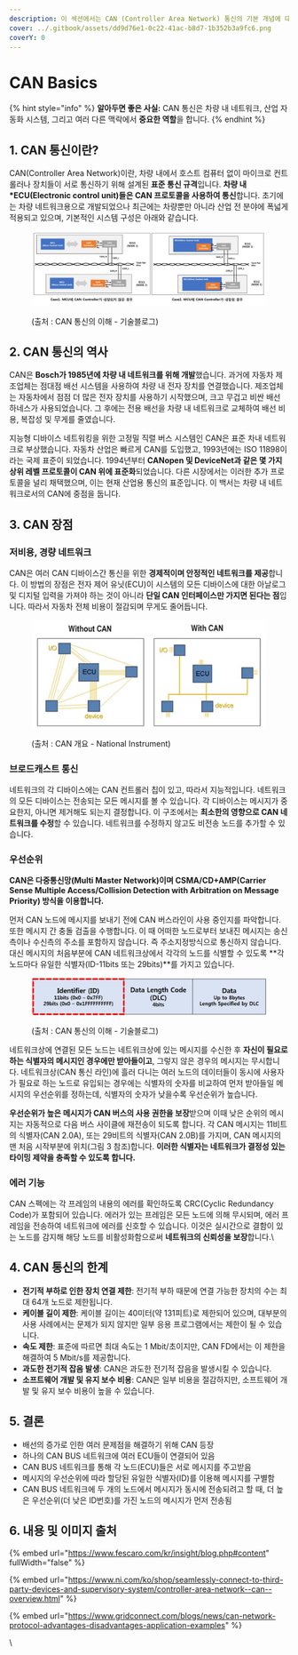 ```yaml
---
description: 이 섹션에서는 CAN (Controller Area Network) 통신의 기본 개념에 대해 다룹니다.
cover: ../.gitbook/assets/dd9d76e1-0c22-41ac-b8d7-1b352b3a9fc6.png
coverY: 0
---
```


# CAN Basics

{% hint style="info" %}
**알아두면 좋은 사실:** CAN 통신은 차량 내 네트워크, 산업 자동화 시스템, 그리고 여러 다른 맥락에서 **중요한 역할**을 합니다.
{% endhint %}

## 1. CAN 통신이란?

CAN(Controller Area Network)이란, 차량 내에서 호스트 컴퓨터 없이 마이크로 컨트롤러나 장치들이 서로 통신하기 위해 설계된 **표준 통신 규격**입니다. **차량 내 \*ECU(Electronic control unit)들은 CAN 프로토콜을 사용하여 통신**합니다. 초기에는 차량 네트워크용으로 개발되었으나 최근에는 차량뿐만 아니라 산업 전 분야에 폭넓게 적용되고 있으며, 기본적인 시스템 구성은 아래와 같습니다.

<figure><img src="../.gitbook/assets/16659723440 (1).jpg" alt=""><figcaption><p>(출처 : CAN 통신의 이해 - 기술블로그)</p></figcaption></figure>

## 2. CAN 통신의 역사

CAN은 **Bosch가 1985년에 차량 내 네트워크를 위해 개발**했습니다. 과거에 자동차 제조업체는 점대점 배선 시스템을 사용하여 차량 내 전자 장치를 연결했습니다. 제조업체는 자동차에서 점점 더 많은 전자 장치를 사용하기 시작했으며, 크고 무겁고 비싼 배선 하네스가 사용되었습니다. 그 후에는 전용 배선을 차량 내 네트워크로 교체하여 배선 비용, 복잡성 및 무게를 줄였습니다.&#x20;

지능형 디바이스 네트워킹을 위한 고정밀 직렬 버스 시스템인 CAN은 표준 차내 네트워크로 부상했습니다. 자동차 산업은 빠르게 CAN를 도입했고, 1993년에는 ISO 11898이라는 국제 표준이 되었습니다. 1994년부터 **CANopen 및 DeviceNet과 같은 몇 가지 상위 레벨 프로토콜이 CAN 위에 표준화**되었습니다. 다른 시장에서는 이러한 추가 프로토콜을 널리 채택했으며, 이는 현재 산업용 통신의 표준입니다. 이 백서는 차량 내 네트워크로서의 CAN에 중점을 둡니다.



## 3. CAN 장점

### 저비용, 경량 네트워크

CAN은 여러 CAN 디바이스간 통신을 위한 **경제적이며 안정적인 네트워크를 제공**합니다. 이 방법의 장점은 전자 제어 유닛(ECU)이 시스템의 모든 디바이스에 대한 아날로그 및 디지털 입력을 가져야 하는 것이 아니라 **단일 CAN 인터페이스만 가지면 된다는 점**입니다. 따라서 자동차 전체 비용이 절감되며 무게도 줄어듭니다.&#x20;

<figure><img src="../.gitbook/assets/bd378304156.jpeg" alt=""><figcaption><p>(출처 : CAN 개요 - National Instrument)</p></figcaption></figure>

### 브로드캐스트 통신

네트워크의 각 디바이스에는 CAN 컨트롤러 칩이 있고, 따라서 지능적입니다. 네트워크의 모든 디바이스는 전송되는 모든 메시지를 볼 수 있습니다. 각 디바이스는 메시지가 중요한지, 아니면 제거해도 되는지 결정합니다.  이 구조에서는 **최소한의 영향으로 CAN 네트워크를 수정**할 수 있습니다.  네트워크를 수정하지 않고도 비전송 노드를 추가할 수 있습니다.

### 우선순위

**CAN은 다중통신망(Multi Master Network)이며 CSMA/CD+AMP(Carrier Sense Multiple Access/Collision Detection with Arbitration on Message Priority) 방식을 이용합니다.**&#x20;

먼저 CAN 노드에 메시지를 보내기 전에 CAN 버스라인이 사용 중인지를 파악합니다. 또한 메시지 간 충돌 검출을 수행합니다. 이 때 어떠한 노드로부터 보내진 메시지는 송신측이나 수신측의 주소를 포함하지 않습니다. 즉 주소지정방식으로 통신하지 않습니다. 대신 메시지의 처음부분에 CAN 네트워크상에서 각각의 노드를 식별할 수 있도록 **각 노드마다 유일한 식별자(ID-11bits 또는 29bits)**를 가지고 있습니다.&#x20;

<figure><img src="../.gitbook/assets/16659723950.jpg" alt=""><figcaption><p>(출처 : CAN 통신의 이해 - 기술블로그)</p></figcaption></figure>

네트워크상에 연결된 모든 노드는 네트워크상에 있는 메시지를 수신한 후 **자신이 필요로 하는 식별자의 메시지인 경우에만 받아들이고**, 그렇지 않은 경우의 메시지는 무시합니다. 네트워크상(CAN 통신 라인)에 흘러 다니는 여러 노드의 데이터들이 동시에 사용자가 필요로 하는 노드로 유입되는 경우에는 식별자의 숫자를 비교하여 먼저 받아들일 메시지의 우선순위를 정하는데, 식별자의 숫자가 낮을수록 우선순위가 높습니다.&#x20;

**우선순위가 높은 메시지가 CAN 버스의 사용 권한을 보장**받으며 이때 낮은 순위의 메시지는 자동적으로 다음 버스 사이클에 재전송이 되도록 합니다. 각 CAN 메시지는 11비트의 식별자(CAN 2.0A), 또는 29비트의 식별자(CAN 2.0B)를 가지며, CAN 메시지의 맨 처음 시작부분에 위치(그림 3 참조)합니다. **이러한 식별자는 네트워크가 결정성 있는 타이밍 제약을 충족할 수 있도록 합니다.**



### 에러 기능

CAN 스펙에는 각 프레임의 내용의 에러를 확인하도록 CRC(Cyclic Redundancy Code)가 포함되어 있습니다.  에러가 있는 프레임은 모든 노드에 의해 무시되며, 에러 프레임을 전송하여 네트워크에 에러를 신호할 수 있습니다. 이것은 실시간으로 결함이 있는 노드를 감지해 해당 노드를 비활성화함으로써 **네트워크의 신뢰성을 보장**합니다.\


## 4. CAN 통신의 한계

* **전기적 부하로 인한 장치 연결 제한**: 전기적 부하 때문에 연결 가능한 장치의 수는 최대 64개 노드로 제한됩니다.
* **케이블 길이 제한**: 케이블 길이는 40미터(약 131피트)로 제한되어 있으며, 대부분의 사용 사례에서는 문제가 되지 않지만 일부 응용 프로그램에서는 제한이 될 수 있습니다.
* **속도 제한**: 표준에 따르면 최대 속도는 1 Mbit/초이지만, CAN FD에서는 이 제한을 해결하여 5 Mbit/s를 제공합니다.
* **과도한 전기적 잡음 발생**: CAN은 과도한 전기적 잡음을 발생시킬 수 있습니다.
* **소프트웨어 개발 및 유지 보수 비용**: CAN은 일부 비용을 절감하지만, 소프트웨어 개발 및 유지 보수 비용이 높을 수 있습니다.

##

## 5. 결론

* 배선의 증가로 인한 여러 문제점을 해결하기 위해 CAN 등장
* 하나의 CAN BUS 네트워크에 여러 ECU들이 연결되어 있음
* CAN BUS 네트워크를 통해 각 노드(ECU)들은 서로 메시지를 주고받음
* 메시지의 우선순위에 따라 할당된 유일한 식별자(ID)를 이용해 메시지를 구별함
* CAN BUS 네트워크에 두 개의 노드에서 메시지가 동시에 전송되려고 할 때, 더 높은 우선순위(더 낮은 ID번호)를 가진 노드의 메시지가 먼저 전송됨



## 6. 내용 및 이미지 출처

{% embed url="https://www.fescaro.com/kr/insight/blog.php#content" fullWidth="false" %}

{% embed url="https://www.ni.com/ko/shop/seamlessly-connect-to-third-party-devices-and-supervisory-system/controller-area-network--can--overview.html" %}

{% embed url="https://www.gridconnect.com/blogs/news/can-network-protocol-advantages-disadvantages-application-examples" %}



\
